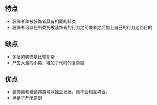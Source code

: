 ## 特点
- 装饰者和被装饰者具有相同的超类
- 装饰者可以在所委托被装饰者的行为之前或者之后加上自己的行为达到目的

## 缺点
- 多层的装饰是比较复杂
- 产生大量的小类，增加了代码的复杂度

## 优点
- 装饰类和被装饰类可以独立发展，而不会相互耦合。
- 满足了开闭原则